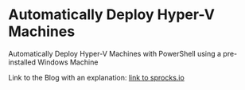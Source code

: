 # Automatically Deploy Hyper-V Machines
Automatically Deploy Hyper-V Machines with PowerShell using a pre-installed Windows Machine

Link to the Blog with an explanation: [link to sprocks.io](https://www.danny-davis.com/blog/2019/7/12/compare-two-csvs-with-powershell)
